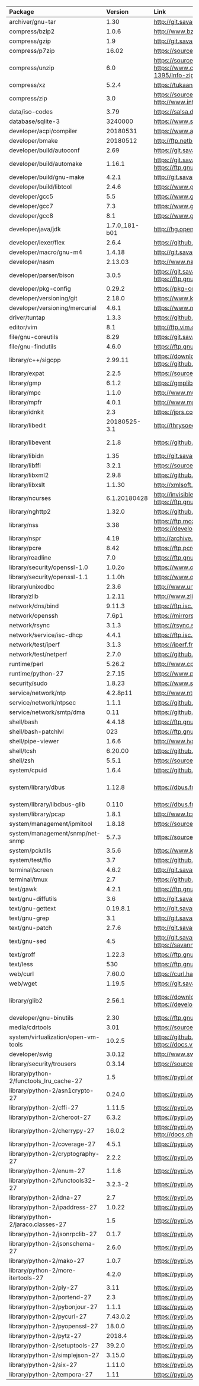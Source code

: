 
| Package | Version | Link | Notes |
| :------ | :------ | :--- | :---- |
| archiver/gnu-tar			| 1.30			| http://git.savannah.gnu.org/cgit/tar.git/refs/tags
| compress/bzip2			| 1.0.6			| http://www.bzip.org/downloads.html
| compress/gzip				| 1.9			| http://git.savannah.gnu.org/cgit/gzip.git/refs/tags
| compress/p7zip			| 16.02			| https://sourceforge.net/projects/p7zip/files/p7zip
| compress/unzip			| 6.0			| https://sourceforge.net/projects/infozip/files/UnZip%206.x%20%28latest%29/ https://www.cvedetails.com/vulnerability-list/vendor_id-816/product_id-1395/Info-zip-Unzip.html
| compress/xz				| 5.2.4			| https://tukaani.org/xz/
| compress/zip				| 3.0			| https://sourceforge.net/projects/infozip/files/Zip%203.x%20%28latest%29/ http://www.info-zip.org/Zip.html
| data/iso-codes			| 3.79			| https://salsa.debian.org/iso-codes-team/iso-codes/tags
| database/sqlite-3			| 3240000		| https://www.sqlite.org/download.html
| developer/acpi/compiler		| 20180531		| https://www.acpica.org/downloads/
| developer/bmake			| 20180512		| http://ftp.netbsd.org/pub/NetBSD/misc/sjg/ http://www.crufty.net/ftp/pub/sjg/
| developer/build/autoconf		| 2.69			| https://git.savannah.gnu.org/cgit/autoconf.git/refs/tags
| developer/build/automake		| 1.16.1		| https://git.savannah.gnu.org/cgit/automake.git/refs/tags https://ftp.gnu.org/gnu/automake/
| developer/build/gnu-make		| 4.2.1			| http://git.savannah.gnu.org/cgit/make.git/refs/tags
| developer/build/libtool		| 2.4.6			| https://www.gnu.org/software/libtool/
| developer/gcc5			| 5.5			| https://www.gnu.org/software/gcc/releases.html
| developer/gcc7			| 7.3			| https://www.gnu.org/software/gcc/releases.html
| developer/gcc8			| 8.1			| https://www.gnu.org/software/gcc/releases.html
| developer/java/jdk			| 1.7.0_181-b01		| http://hg.openjdk.java.net/jdk7u/jdk7u/tags
| developer/lexer/flex			| 2.6.4			| https://github.com/westes/flex/releases
| developer/macro/gnu-m4		| 1.4.18		| http://git.savannah.gnu.org/cgit/m4.git/refs/tags
| developer/nasm			| 2.13.03		| http://www.nasm.us/pub/nasm/releasebuilds
| developer/parser/bison		| 3.0.5			| https://git.savannah.gnu.org/cgit/bison.git/refs/tags https://ftp.gnu.org/gnu/bison/
| developer/pkg-config			| 0.29.2		| https://pkg-config.freedesktop.org/releases
| developer/versioning/git		| 2.18.0		| https://www.kernel.org/pub/software/scm/git https://git-scm.com/
| developer/versioning/mercurial	| 4.6.1			| https://www.mercurial-scm.org/release/?M=D
| driver/tuntap				| 1.3.3			| https://github.com/kaizawa/tuntap/releases
| editor/vim				| 8.1			| http://ftp.vim.org/pub/vim/unix
| file/gnu-coreutils			| 8.29			| https://git.savannah.gnu.org/cgit/coreutils.git/refs/tags
| file/gnu-findutils			| 4.6.0			| https://ftp.gnu.org/pub/gnu/findutils/
| library/c++/sigcpp			| 2.99.11		| https://download.gnome.org/sources/libsigc++/cache.json https://github.com/libsigcplusplus/libsigcplusplus/blob/master/NEWS
| library/expat				| 2.2.5			| https://sourceforge.net/projects/expat/files/expat
| library/gmp				| 6.1.2			| https://gmplib.org/
| library/mpc				| 1.1.0			| http://www.multiprecision.org/mpc/download.html
| library/mpfr				| 4.0.1			| http://www.mpfr.org/mpfr-current/
| library/idnkit			| 2.3			| https://jprs.co.jp/idn/index-e.html
| library/libedit			| 20180525-3.1		| http://thrysoee.dk/editline/
| library/libevent			| 2.1.8			| https://github.com/libevent/libevent/releases | Used solely by tmux
| library/libidn			| 1.35			| http://git.savannah.gnu.org/cgit/libidn.git/refs/tags
| library/libffi			| 3.2.1			| https://sourceware.org/libffi/
| library/libxml2			| 2.9.8			| https://github.com/GNOME/libxml2/releases http://xmlsoft.org/news.html
| library/libxslt			| 1.1.30		| http://xmlsoft.org/libxslt/news.html
| library/ncurses			| 6.1.20180428		| http://invisible-mirror.net/archives/ncurses/current/ https://ftp.gnu.org/gnu/ncurses/ | Updated every week
| library/nghttp2			| 1.32.0		| https://github.com/nghttp2/nghttp2/releases
| library/nss				| 3.38			| https://ftp.mozilla.org/pub/security/nss/releases/ https://developer.mozilla.org/en-US/docs/Mozilla/Projects/NSS/NSS_Releases
| library/nspr				| 4.19			| http://archive.mozilla.org/pub/nspr/releases/
| library/pcre				| 8.42			| https://ftp.pcre.org/pub/pcre/
| library/readline			| 7.0			| https://ftp.gnu.org/gnu/readline/
| library/security/openssl-1.0		| 1.0.2o		| https://www.openssl.org/source/
| library/security/openssl-1.1		| 1.1.0h		| https://www.openssl.org/source/
| library/unixodbc			| 2.3.6			| http://www.unixodbc.org/download.html
| library/zlib				| 1.2.11		| http://www.zlib.net/
| network/dns/bind			| 9.11.3		| https://ftp.isc.org/isc/bind9/ https://www.isc.org/downloads/
| network/openssh			| 7.6p1			| https://mirrors.evowise.com/pub/OpenBSD/OpenSSH/portable/
| network/rsync				| 3.1.3			| https://rsync.samba.org/
| network/service/isc-dhcp		| 4.4.1			| https://ftp.isc.org/isc/dhcp/ https://www.isc.org/downloads/
| network/test/iperf			| 3.1.3			| https://iperf.fr/iperf-download.php#source
| network/test/netperf			| 2.7.0			| https://github.com/HewlettPackard/netperf/releases
| runtime/perl				| 5.26.2		| http://www.cpan.org/src/README.html
| runtime/python-27			| 2.7.15		| https://www.python.org/downloads/source/
| security/sudo				| 1.8.23		| https://www.sudo.ws/
| service/network/ntp			| 4.2.8p11		| http://www.ntp.org/downloads.html
| service/network/ntpsec		| 1.1.1			| https://github.com/ntpsec/ntpsec/releases https://blog.ntpsec.org/
| service/network/smtp/dma		| 0.11			| https://github.com/corecode/dma/releases
| shell/bash				| 4.4.18		| https://ftp.gnu.org/gnu/bash/
| shell/bash-patchlvl			| 023			| https://ftp.gnu.org/gnu/bash/bash-4.4-patches
| shell/pipe-viewer			| 1.6.6			| http://www.ivarch.com/programs/pv.shtml
| shell/tcsh				| 6.20.00		| https://github.com/tcsh-org/tcsh/releases
| shell/zsh				| 5.5.1			| https://sourceforge.net/projects/zsh/files/zsh
| system/cpuid				| 1.6.4			| https://github.com/tycho/cpuid/releases
| system/library/dbus			| 1.12.8		| https://dbus.freedesktop.org/releases/dbus | 1.13.x is an unstable/dev version.
| system/library/libdbus-glib		| 0.110			| https://dbus.freedesktop.org/releases/dbus-glib/
| system/library/pcap			| 1.8.1			| http://www.tcpdump.org/#latest-releases
| system/management/ipmitool		| 1.8.18		| https://sourceforge.net/projects/ipmitool/files/ipmitool
| system/management/snmp/net-snmp	| 5.7.3			| https://sourceforge.net/projects/net-snmp/files/net-snmp
| system/pciutils			| 3.5.6			| https://www.kernel.org/pub/software/utils/pciutils/
| system/test/fio			| 3.7			| https://github.com/axboe/fio/releases
| terminal/screen			| 4.6.2			| http://git.savannah.gnu.org/cgit/screen.git/refs/tags
| terminal/tmux				| 2.7			| https://github.com/tmux/tmux/releases http://tmux.github.io/
| text/gawk				| 4.2.1			| https://ftp.gnu.org/gnu/gawk/
| text/gnu-diffutils			| 3.6			| http://git.savannah.gnu.org/cgit/diffutils.git/refs/tags
| text/gnu-gettext			| 0.19.8.1		| http://git.savannah.gnu.org/cgit/gettext.git/refs/tags
| text/gnu-grep				| 3.1			| http://git.savannah.gnu.org/cgit/grep.git/refs/tags
| text/gnu-patch			| 2.7.6			| http://git.savannah.gnu.org/cgit/patch.git/refs/tags
| text/gnu-sed				| 4.5			| http://git.savannah.gnu.org/cgit/sed.git/refs/tags https://savannah.gnu.org/news/?group=sed
| text/groff				| 1.22.3		| https://ftp.gnu.org/gnu/groff/
| text/less				| 530			| https://ftp.gnu.org/gnu/less/
| web/curl				| 7.60.0		| https://curl.haxx.se/download.html
| web/wget				| 1.19.5		| https://git.savannah.gnu.org/cgit/wget.git/refs/tags
| library/glib2				| 2.56.1		| https://download.gnome.org/sources/glib/cache.json https://developer.gnome.org/glib/ | Odd minor versions are dev/unstable
| developer/gnu-binutils		| 2.30			| https://ftp.gnu.org/gnu/binutils
| media/cdrtools			| 3.01			| https://sourceforge.net/projects/cdrtools/files
| system/virtualization/open-vm-tools	| 10.2.5		| https://github.com/vmware/open-vm-tools/releases https://docs.vmware.com/en/VMware-Tools/
| developer/swig			| 3.0.12		| http://www.swig.org/download.html
| library/security/trousers		| 0.3.14		| https://sourceforge.net/projects/trousers/files/trousers
| library/python-2/functools_lru_cache-27	| 1.5		| https://pypi.org/project/backports.functools_lru_cache/
| library/python-2/asn1crypto-27	| 0.24.0		| https://pypi.python.org/pypi/asn1crypto
| library/python-2/cffi-27		| 1.11.5		| https://pypi.python.org/pypi/cffi
| library/python-2/cheroot-27		| 6.3.2			| https://pypi.python.org/pypi/cheroot
| library/python-2/cherrypy-27		| 16.0.2		| https://pypi.python.org/pypi/cherrypy http://docs.cherrypy.org/en/latest/history.html
| library/python-2/coverage-27		| 4.5.1			| https://pypi.python.org/pypi/coverage
| library/python-2/cryptography-27	| 2.2.2			| https://pypi.python.org/pypi/cryptography
| library/python-2/enum-27		| 1.1.6			| https://pypi.python.org/pypi/enum34
| library/python-2/functools32-27	| 3.2.3-2		| https://pypi.python.org/pypi/functools32
| library/python-2/idna-27		| 2.7			| https://pypi.python.org/pypi/idna
| library/python-2/ipaddress-27		| 1.0.22		| https://pypi.python.org/pypi/ipaddress
| library/python-2/jaraco.classes-27	| 1.5			| https://pypi.python.org/pypi/jaraco.classes
| library/python-2/jsonrpclib-27	| 0.1.7			| https://pypi.python.org/pypi/jsonrpclib
| library/python-2/jsonschema-27	| 2.6.0			| https://pypi.python.org/pypi/jsonschema
| library/python-2/mako-27		| 1.0.7			| https://pypi.python.org/pypi/Mako
| library/python-2/more-itertools-27	| 4.2.0			| https://pypi.python.org/pypi/more-itertools
| library/python-2/ply-27		| 3.11			| https://pypi.python.org/pypi/ply
| library/python-2/portend-27		| 2.3			| https://pypi.python.org/pypi/portend
| library/python-2/pybonjour-27		| 1.1.1			| https://pypi.python.org/pypi/pybonjour
| library/python-2/pycurl-27		| 7.43.0.2		| https://pypi.python.org/pypi/pycurl
| library/python-2/pyopenssl-27		| 18.0.0		| https://pypi.python.org/pypi/pyOpenSSL
| library/python-2/pytz-27		| 2018.4		| https://pypi.python.org/pypi/pytz
| library/python-2/setuptools-27	| 39.2.0		| https://pypi.python.org/pypi/setuptools
| library/python-2/simplejson-27	| 3.15.0		| https://pypi.python.org/pypi/simplejson
| library/python-2/six-27		| 1.11.0		| https://pypi.python.org/pypi/six
| library/python-2/tempora-27		| 1.11			| https://pypi.python.org/pypi/tempora

